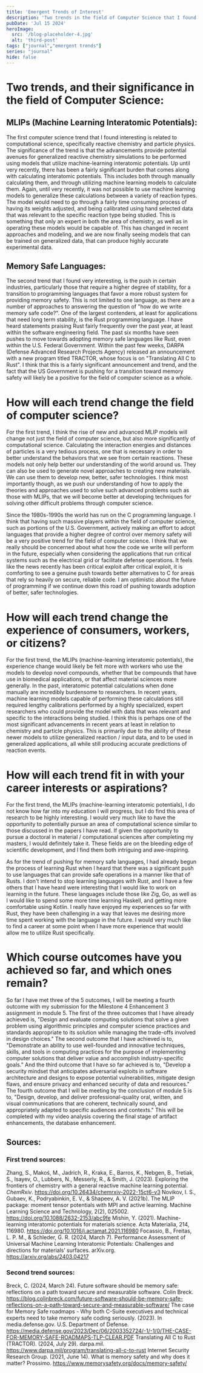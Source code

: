 ```yaml
---
title: 'Emergent Trends of Interest'
description: 'Two trends in the field of Computer Science that I found interesting.'
pubDate: 'Jul 15 2024'
heroImage: 
  src: '/blog-placeholder-4.jpg'
  alt: 'third-post'
tags: ["journal","emergent trends"]
series: "journal"
hide: false
---
```



# Two trends, and their significance in the field of Computer Science:

## MLIPs (Machine Learning Interatomic Potentials):
The first computer science trend that I found interesting is related to computational science, specifically reactive chemistry and particle physics. The significance of the trend is that the advancements provide potential avenues for generalized reactive chemistry simulations to be performed using models that utilize machine-learning interatomic potentials. Up until very recently, there has been a fairly significant burden that comes along with calculating interatomic potentials. This includes both through manually calculating them, and through utilizing machine learning models to calculate them. Again, until very recently, it was not possible to use machine learning models to generalize these calculations between a variety of reaction types.  The model would need to go through a fairly time consuming process of having its weights adjusted, and being calibrated using hand selected data that was relevant to the specific reaction type being studied. This is something that only an expert in both the area of chemistry, as well as in operating these models would be capable of. This has changed in recent approaches and modeling, and we are now finally seeing models that can be trained on generalized data, that can produce highly accurate experimental data. 


## Memory Safe Languages:
The second trend that I found very interesting, is the push in certain industries, particularly those that require a higher degree of stability, for a transition to programming languages that favor a more robust system for providing memory safety. This is not limited to one language, as there are a number of approaches to answering the question of "how do we write memory safe code?". One of the largest contenders, at least for applications that need long term stability, is the Rust programming language. I have heard statements praising Rust fairly frequently over the past year, at least within the software engineering field. The past six months have seen pushes to move towards adopting memory safe languages like Rust, even within the U.S. Federal Government. Within the past few weeks, DARPA (Defense Advanced Research Projects Agency) released an announcement with a new program titled TRACTOR, whose focus is on "Translating All C to Rust". I think that this is a fairly significant announcement and trend, and the fact that the US Government is pushing for a transition toward memory safety will likely be a positive for the field of computer science as a whole.

# How will each trend change the field of computer science?
For the first trend, I think the rise of new and advanced MLIP models will change not just the field of computer science, but also more significantly of computational science. Calculating the interaction energies and distances of particles is a very tedious process, one that is necessary in order to better understand the behaviors that we see from certain reactions. These models not only help better our understanding of the world around us. They can also be used to generate novel approaches to creating new materials. We can use them to develop new, better, safer technologies. I think most importantly though, as we push our understanding of how to apply the theories and approaches used to solve such advanced problems such as those with MLIPs, that we will become better at developing techniques for solving other difficult problems through computer science. 


Since the 1980s-1990s the world has run on the C programming language. I think that having such massive players within the field of computer science, such as portions of the U.S. Government, actively making an effort to adopt languages that provide a higher degree of control over memory safety will be a very positive trend for the field of computer science. I think that we really should be concerned about what how the code we write will perform in the future, especially when considering the applications that run critical systems such as the electrical grid or facilitate defense operations. It feels like the news recently has been critical exploit after critical exploit, it is comforting to see a genuine push towards better alternatives to C for areas that rely so heavily on secure, reliable code. I am optimistic about the future of programming if we continue down this road of pushing towards adoption of better, safer technologies. 

# How will each trend change the experience of consumers, workers, or citizens?
For the first trend, the MLIPs (machine-learning interatomic potentials), the experience change would likely be felt more with workers who use the models to develop novel compounds, whether that be compounds that have use in biomedical applications, or that affect material sciences more generally. In the past, interatomic potential calculations when done manually are incredibly burdensome to researchers. In recent years, machine learning models capable of performing these calculations still required lengthy calibrations performed by a highly specialized, expert researchers who could provide the model with data that was relevant and specific to the interactions being studied. I think this is perhaps one of the most significant advancements in recent years at least in relation to chemistry and particle physics. This is primarily due to the ability of these newer models to utilize generalized reaction / input data, and to be used in generalized applications, all while still producing accurate predictions of reaction events.


# How will each trend fit in with your career interests or aspirations?
For the first trend, the MLIPs (machine-learning interatomic potentials), I do not know how far into my education I will progress, but I do find this area of research to be highly interesting. I would very much like to have the opportunity to potentially pursue an area of computational science similar to those discussed in the papers I have read. If given the opportunity to pursue a doctoral in material / computational sciences after completing my masters, I would definitely take it. These fields are on the bleeding edge of scientific development, and I find them both intriguing and awe-inspiring. 

As for the trend of pushing for memory safe languages, I had already begun the process of learning Rust when I heard that there was a significant push to use languages that can provide safe operations in a manner like that of Rusts. I don't intend to stop learning languages with Rust, and I have a few others that I have heard were interesting that I would like to work on learning in the future. These languages include those like Zig, Go, as well as I would like to spend some more time learning Haskell, and getting more comfortable using Kotlin. I really have enjoyed my experiences so far with Rust, they have been challenging in a way that leaves me desiring more time spent working with the language in the future. I would very much like to find a career at some point when I have more experience that would allow me to utilize Rust specifically. 

# Which course outcomes have you achieved so far, and which ones remain?
So far I have met three of the 5 outcomes, I will be meeting a fourth outcome with my submission for the Milestone 4 Enhancement 3 assignment in module 5. The first of the three outcomes that I have already achieved is, "Design and evaluate computing solutions that solve a given problem using algorithmic principles and computer science practices and standards appropriate to its solution while managing the trade-offs involved in design choices." The second outcome that I have achieved is to, "Demonstrate an ability to use well-founded and innovative techniques, skills, and tools in computing practices for the purpose of implementing computer solutions that deliver value and accomplish industry-specific goals." And the third outcome that I have so far achieved is to, "Develop a security mindset that anticipates adversarial exploits in software architecture and designs to expose potential vulnerabilities, mitigate design flaws, and ensure privacy and enhanced security of data and resources."
The fourth outcome that I will be meeting by the conclusion of module 5 is to, "Design, develop, and deliver professional-quality oral, written, and visual communications that are coherent, technically sound, and appropriately adapted to specific audiences and contexts." This will be completed with my video analysis covering the final stage of artifact enhancements, the database enhancement. 

## Sources:

### First trend sources: 
Zhang, S., Makoś, M., Jadrich, R., Kraka, E., Barros, K., Nebgen, B., Tretiak, S., Isayev, O., Lubbers, N., Messerly, R., & Smith, J. (2023). Exploring the frontiers of chemistry with a general reactive machine learning potential. _ChemRxiv_. https://doi.org/10.26434/chemrxiv-2022-15ct6-v3
Novikov, I. S., Gubaev, K., Podryabinkin, E. V., & Shapeev, A. V. (2021b). The MLIP package: moment tensor potentials with MPI and active learning. Machine Learning Science and Technology, 2(2), 025002. https://doi.org/10.1088/2632-2153/abc9fe
Mishin, Y. (2021). Machine-learning interatomic potentials for materials science. Acta Materialia, 214, 116980. https://doi.org/10.1016/j.actamat.2021.116980
Focassio, B., Freitas, L. P. M., & Schleder, G. R. (2024, March 7). Performance Assessment of Universal Machine Learning Interatomic Potentials: Challenges and directions for materials’ surfaces. arXiv.org. https://arxiv.org/abs/2403.04217



### Second trend sources:
Breck, C. (2024, March 24). Future software should be memory safe: reflections on a path toward secure and measurable software. Colin Breck. https://blog.colinbreck.com/future-software-should-be-memory-safe-reflections-on-a-path-toward-secure-and-measurable-software/
The case for Memory Safe roadmaps - Why both C-Suite executives and technical experts need to take memory safe coding seriously. (2023). In media.defense.gov. U.S. Department of Defense. https://media.defense.gov/2023/Dec/06/2003352724/-1/-1/0/THE-CASE-FOR-MEMORY-SAFE-ROADMAPS-TLP-CLEAR.PDF
Translating All C to Rust (TRACTOR). (2024, July 29). darpa.mil. https://www.darpa.mil/program/translating-all-c-to-rust
Internet Security Research Group. (2021, June 14). What is memory safety and why does it matter? Prossimo. https://www.memorysafety.org/docs/memory-safety/


